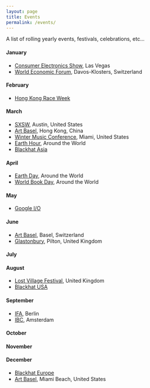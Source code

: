 ```yaml
---
layout: page
title: Events
permalink: /events/
---
```


A list of rolling yearly events, festivals, celebrations, etc...

#### January

- [Consumer Electronics Show](http://www.ces.tech/), Las Vegas
- [World Economic Forum](https://www.weforum.org/), Davos-Klosters, Switzerland

#### February

- [Hong Kong Race Week](http://www.hongkongraceweek.com) 

#### March

- [SXSW](https://www.sxsw.com/), Austin, United States
- [Art Basel](https://www.artbasel.com/hong-kong), Hong Kong, China
- [Winter Music Conference](http://www.wintermusicconference.com), Miami, United States
- [Earth Hour](https://www.earthhour.org/), Around the World
- [Blackhat Asia](http://www.blackhat.com/)

#### April

- [Earth Day](http://www.earthday.org), Around the World
- [World Book Day](http://www.worldbookday.com/), Around the World

#### May

- [Google I/O](https://events.google.com/io/)

#### June

- [Art Basel](https://www.artbasel.com/basel), Basel, Switzerland
- [Glastonbury](http://www.glastonburyfestivals.co.uk/), Pilton, United Kingdom

#### July

#### August

- [Lost Village Festival](http://lostvillagefestival.com), United Kingdom
- [Blackhat USA](http://www.blackhat.com/)

#### September

- [IFA](http://b2b.ifa-berlin.com/), Berlin
- [IBC](https://www.ibc.org/), Amsterdam

#### October

#### November

#### December

- [Blackhat Europe](http://www.blackhat.com/)
- [Art Basel](https://www.artbasel.com/miami-beach), Miami Beach, United States